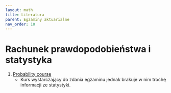 ```yaml
---
layout: math
title: Literatura
parent: Egzaminy aktuarialne
nav_order: 10
---
```


# Rachunek prawdopodobieństwa i statystyka

1. [Probability course](https://www.probabilitycourse.com/)
    * Kurs wystarczający do zdania egzaminu jednak brakuje w nim trochę informacji ze statystyki.